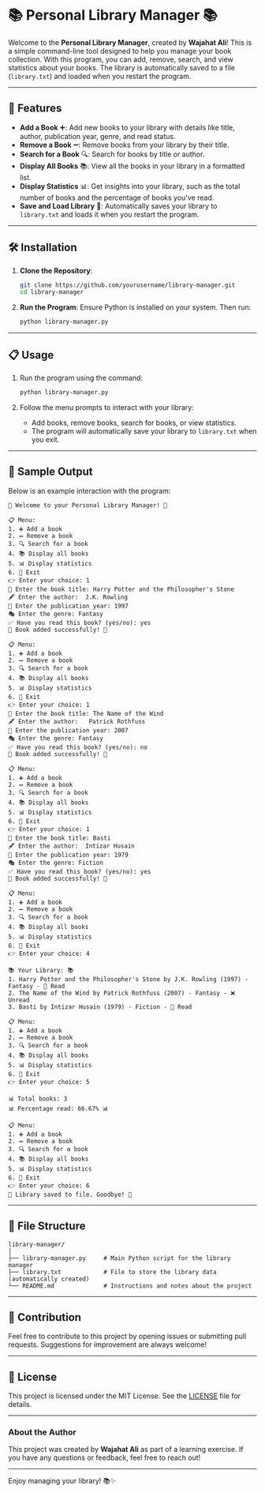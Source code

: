 # 📚 Personal Library Manager 📚

Welcome to the **Personal Library Manager**, created by **Wajahat Ali**! This is a simple command-line tool designed to help you manage your book collection. With this program, you can add, remove, search, and view statistics about your books. The library is automatically saved to a file (`library.txt`) and loaded when you restart the program.

---

## 🌟 Features

- **Add a Book** ➕: Add new books to your library with details like title, author, publication year, genre, and read status.
- **Remove a Book** ➖: Remove books from your library by their title.
- **Search for a Book** 🔍: Search for books by title or author.
- **Display All Books** 📚: View all the books in your library in a formatted list.
- **Display Statistics** 📊: Get insights into your library, such as the total number of books and the percentage of books you've read.
- **Save and Load Library** 💾: Automatically saves your library to `library.txt` and loads it when you restart the program.

---

## 🛠️ Installation

1. **Clone the Repository**:
   ```bash
   git clone https://github.com/yourusername/library-manager.git
   cd library-manager
   ```

2. **Run the Program**:
   Ensure Python is installed on your system. Then run:
   ```bash
   python library-manager.py
   ```

---

## 📋 Usage

1. Run the program using the command:
   ```bash
   python library-manager.py
   ```

2. Follow the menu prompts to interact with your library:
   - Add books, remove books, search for books, or view statistics.
   - The program will automatically save your library to `library.txt` when you exit.

---

## 📝 Sample Output

Below is an example interaction with the program:

```plaintext
🌟 Welcome to your Personal Library Manager! 🌟

📋 Menu:
1. ➕ Add a book
2. ➖ Remove a book      
3. 🔍 Search for a book 
4. 📚 Display all books 
5. 📊 Display statistics
6. 🚪 Exit
👉 Enter your choice: 1
📝 Enter the book title: Harry Potter and the Philosopher's Stone
🖋️ Enter the author:  J.K. Rowling                            
📅 Enter the publication year: 1997
🎭 Enter the genre: Fantasy
✅ Have you read this book? (yes/no): yes
🎉 Book added successfully! 🎉

📋 Menu:
1. ➕ Add a book
2. ➖ Remove a book
3. 🔍 Search for a book
4. 📚 Display all books
5. 📊 Display statistics
6. 🚪 Exit
👉 Enter your choice: 1
📝 Enter the book title: The Name of the Wind
🖋️ Enter the author:   Patrick Rothfuss
📅 Enter the publication year: 2007
🎭 Enter the genre: Fantasy 
✅ Have you read this book? (yes/no): no
🎉 Book added successfully! 🎉

📋 Menu:
1. ➕ Add a book
2. ➖ Remove a book
3. 🔍 Search for a book
4. 📚 Display all books
5. 📊 Display statistics
6. 🚪 Exit
👉 Enter your choice: 1
📝 Enter the book title: Basti
🖋️ Enter the author:  Intizar Husain
📅 Enter the publication year: 1979
🎭 Enter the genre: Fiction
✅ Have you read this book? (yes/no): yes
🎉 Book added successfully! 🎉

📋 Menu:
1. ➕ Add a book
2. ➖ Remove a book
3. 🔍 Search for a book
4. 📚 Display all books
5. 📊 Display statistics
6. 🚪 Exit
👉 Enter your choice: 4

📚 Your Library: 📚
1. Harry Potter and the Philosopher's Stone by J.K. Rowling (1997) - Fantasy - 📖 Read
2. The Name of the Wind by Patrick Rothfuss (2007) - Fantasy - ❌ Unread
3. Basti by Intizar Husain (1979) - Fiction - 📖 Read

📋 Menu:
1. ➕ Add a book
2. ➖ Remove a book
3. 🔍 Search for a book
4. 📚 Display all books
5. 📊 Display statistics
6. 🚪 Exit
👉 Enter your choice: 5

📊 Total books: 3
📊 Percentage read: 66.67% 📊

📋 Menu:
1. ➕ Add a book
2. ➖ Remove a book
3. 🔍 Search for a book
4. 📚 Display all books
5. 📊 Display statistics
6. 🚪 Exit
👉 Enter your choice: 6
💾 Library saved to file. Goodbye! 👋
```

---

## 📁 File Structure

```
library-manager/
│
├── library-manager.py     # Main Python script for the library manager
├── library.txt            # File to store the library data (automatically created)
└── README.md              # Instructions and notes about the project
```

---

## 🤝 Contribution

Feel free to contribute to this project by opening issues or submitting pull requests. Suggestions for improvement are always welcome!

---

## 📜 License

This project is licensed under the MIT License. See the [LICENSE](LICENSE) file for details.

---

### About the Author

This project was created by **Wajahat Ali** as part of a learning exercise. If you have any questions or feedback, feel free to reach out!

---

Enjoy managing your library! 📚✨
